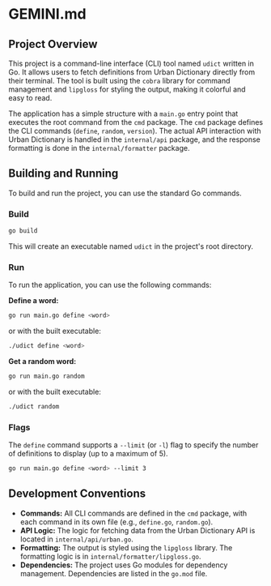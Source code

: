 # GEMINI.md

## Project Overview

This project is a command-line interface (CLI) tool named `udict` written in Go. It allows users to fetch definitions from Urban Dictionary directly from their terminal. The tool is built using the `cobra` library for command management and `lipgloss` for styling the output, making it colorful and easy to read.

The application has a simple structure with a `main.go` entry point that executes the root command from the `cmd` package. The `cmd` package defines the CLI commands (`define`, `random`, `version`). The actual API interaction with Urban Dictionary is handled in the `internal/api` package, and the response formatting is done in the `internal/formatter` package.

## Building and Running

To build and run the project, you can use the standard Go commands.

### Build

```sh
go build
```

This will create an executable named `udict` in the project's root directory.

### Run

To run the application, you can use the following commands:

**Define a word:**

```sh
go run main.go define <word>
```

or with the built executable:

```sh
./udict define <word>
```

**Get a random word:**

```sh
go run main.go random
```

or with the built executable:

```sh
./udict random
```

### Flags

The `define` command supports a `--limit` (or `-l`) flag to specify the number of definitions to display (up to a maximum of 5).

```sh
go run main.go define <word> --limit 3
```

## Development Conventions

*   **Commands:** All CLI commands are defined in the `cmd` package, with each command in its own file (e.g., `define.go`, `random.go`).
*   **API Logic:** The logic for fetching data from the Urban Dictionary API is located in `internal/api/urban.go`.
*   **Formatting:** The output is styled using the `lipgloss` library. The formatting logic is in `internal/formatter/lipgloss.go`.
*   **Dependencies:** The project uses Go modules for dependency management. Dependencies are listed in the `go.mod` file.
